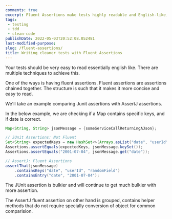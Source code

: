 ```yaml
---
comments: true
excerpt: Fluent Assertions make tests highly readable and English-like, presenting a concise structure that simplifies comprehension
tags:
 - testing
 - tdd
 - clean-code
publishDate: 2022-05-03T20:52:08.052481
last-modified-purpose:
slug: /fluent-assertions/
title: Writing cleaner tests with Fluent Assertions
---
```


Your tests should be very easy to read essentially english like. There are multiple techniques to achieve this.

One of the ways is having fluent assertions.
Fluent assertions are assertions chained together. The structure is such that it makes it more concise and easy to read.

We'll take an example comparing Junit assertions with AssertJ assertions.

In the below example, we are checking if a Map contains specific keys, and if date is correct.

```java
Map<String, String> jsonMessage = {someServiceCallReturningAJson};

// JUnit Assertions: Not Fluent
Set<String> expectedKeys = new HashSet<>(Arrays.asList("date", "userId", "randomField"));
Assertions.assertEquals(expectedKeys, jsonMessage.keySet());
Assertions.assertEquals("2001-07-04", jsonMessage.get("date"));

// AssertJ: Fluent Assertions
assertThat(jsonMessage)
    .containsKeys("date", "userId", "randomField")
    .containsEntry("date", "2001-07-04");
```

The JUnit assertion is bulkier and will continue to get much bulkier with more assertion.

The AssertJ fluent assertion on other hand is grouped, contains helper methods that do not require specially conversion of object for common comparision.

